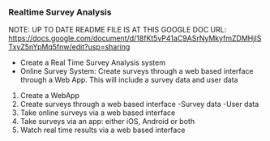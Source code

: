 ### Realtime Survey Analysis

NOTE: UP TO DATE README FILE IS AT THIS GOOGLE DOC URL: https://docs.google.com/document/d/18fKt5vP41aC9ASrNyMkyfmZDMHjISTxyZ5nYpMq5fnw/edit?usp=sharing

+ Create a Real Time Survey Analysis system
+ Online Survey System: Create surveys through a web based interface through a Web App. This will include a survey data and user data
1. Create a WebApp
2. Create surveys through a web based interface
	-Survey data
	-User data
3. Take online surveys via a web based interface
4. Take surveys via an app: either iOS, Android or both
5. Watch real time results via a web based interface
